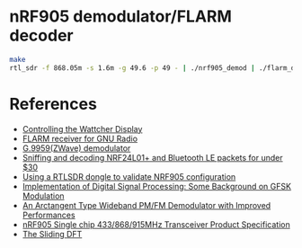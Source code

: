 # nRF905 demodulator/FLARM decoder

```bash
make
rtl_sdr -f 868.05m -s 1.6m -g 49.6 -p 49 - | ./nrf905_demod | ./flarm_decode 43.21 5.43 12
```

# References
 - [Controlling the Wattcher Display](https://pushstack.wordpress.com/2014/07/12/controlling-the-wattcher-display/)
 - [FLARM receiver for GNU Radio](https://github.com/argilo/gr-flarm)
 - [G.9959(ZWave) demodulator](https://github.com/andersesbensen/rtl-zwave)
 - [Sniffing and decoding NRF24L01+ and Bluetooth LE packets for under $30](http://blog.cyberexplorer.me/2014/01/sniffing-and-decoding-nrf24l01-and.html)
 - [Using a RTLSDR dongle to validate NRF905 configuration](http://www.embeddedrelated.com/showarticle/548.php)
 - [Implementation of Digital Signal Processing: Some Background on GFSK Modulation](http://wwwhome.ewi.utwente.nl/~gerezsh/sendfile/sendfile.php/gfsk-intro.pdf?sendfile=gfsk-intro.pdf)
 - [An Arctangent Type Wideband PM/FM Demodulator with Improved Performances](http://ketabkhanemelli.com/Scientific/IEEE/iel2/565/3783/00140755.pdf)
 - [nRF905 Single chip 433/868/915MHz Transceiver Product Specification](http://www.nordicsemi.com/eng/content/download/2452/29528/file/Product_Specification_nRF905_v1.5.pdf)
 - [The Sliding DFT](http://www.comm.toronto.edu/~dimitris/ece431/slidingdft.pdf)
